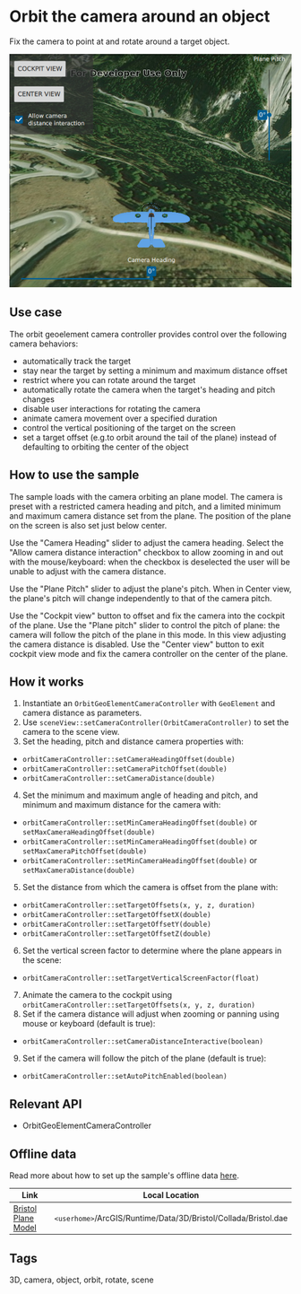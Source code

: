 # Orbit the camera around an object

Fix the camera to point at and rotate around a target object.

![](screenshot.png)

## Use case

The orbit geoelement camera controller provides control over the following camera behaviors:

*   automatically track the target
*   stay near the target by setting a minimum and maximum distance offset
*   restrict where you can rotate around the target
*   automatically rotate the camera when the target's heading and pitch changes
*   disable user interactions for rotating the camera
*   animate camera movement over a specified duration
*   control the vertical positioning of the target on the screen
*   set a target offset (e.g.to orbit around the tail of the plane) instead of defaulting to orbiting the center of the object

## How to use the sample

The sample loads with the camera orbiting an plane model. The camera is preset with a restricted camera heading and pitch, and a limited minimum and maximum camera distance set from the plane. The position of the plane on the screen is also set just below center.  

Use the "Camera Heading" slider to adjust the camera heading. Select the "Allow camera distance interaction" checkbox to allow zooming in and out with the mouse/keyboard: when the checkbox is deselected the user will be unable to adjust with the camera distance.  

Use the "Plane Pitch" slider to adjust the plane's pitch. When in Center view, the plane's pitch will change independently to that of the camera pitch.  

Use the "Cockpit view" button to offset and fix the camera into the cockpit of the plane. Use the "Plane pitch" slider to control the pitch of plane: the camera will follow the pitch of the plane in this mode. In this view adjusting the camera distance is disabled. Use the "Center view" button to exit cockpit view mode and fix the camera controller on the center of the plane.  

## How it works

1. Instantiate an `OrbitGeoElementCameraController` with `GeoElement` and camera distance as parameters.
2. Use `sceneView::setCameraController(OrbitCameraController)` to set the camera to the scene view.
3. Set the heading, pitch and distance camera properties with:
 * `orbitCameraController::setCameraHeadingOffset(double)`
 * `orbitCameraController::setCameraPitchOffset(double)`
 * `orbitCameraController::setCameraDistance(double)`
4. Set the minimum and maximum angle of heading and pitch, and minimum and maximum distance for the camera with:
 * `orbitCameraController::setMinCameraHeadingOffset(double)` or `setMaxCameraHeadingOffset(double)`
 * `orbitCameraController::setMinCameraHeadingOffset(double)` or `setMaxCameraPitchOffset(double)`
 * `orbitCameraController::setMinCameraHeadingOffset(double)` or `setMaxCameraDistance(double)`
5. Set the distance from which the camera is offset from the plane with:
 * `orbitCameraController::setTargetOffsets(x, y, z, duration)`
 * `orbitCameraController::setTargetOffsetX(double)`
 * `orbitCameraController::setTargetOffsetY(double)`
 * `orbitCameraController::setTargetOffsetZ(double)`
6. Set the vertical screen factor to determine where the plane appears in the scene:
 * `orbitCameraController::setTargetVerticalScreenFactor(float)`
7. Animate the camera to the cockpit using `orbitCameraController::setTargetOffsets(x, y, z, duration)`
8. Set if the camera distance will adjust when zooming or panning using mouse or keyboard (default is true):
 * `orbitCameraController::setCameraDistanceInteractive(boolean)`
9. Set if the camera will follow the pitch of the plane (default is true):
 * `orbitCameraController::setAutoPitchEnabled(boolean)`

## Relevant API

*   OrbitGeoElementCameraController

## Offline data

Read more about how to set up the sample's offline data [here](http://links.esri.com/ArcGISRuntimeQtSamples#use-offline-data-in-the-samples).

Link | Local Location
---------|-------|
|[Bristol Plane Model](https://www.arcgis.com/home/item.html?id=681d6f7694644709a7c830ec57a2d72b)| `<userhome>`/ArcGIS/Runtime/Data/3D/Bristol/Collada/Bristol.dae |

## Tags

3D, camera, object, orbit, rotate, scene
